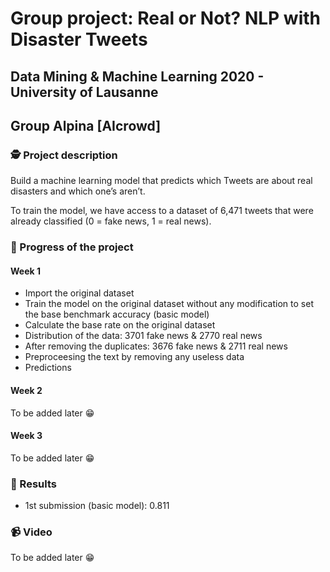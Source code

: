 # Group project: Real or Not? NLP with Disaster Tweets
## Data Mining & Machine Learning 2020 - University of Lausanne
## Group Alpina [AIcrowd]

### 🕵️ Project description

Build a machine learning model that predicts which Tweets are about real disasters and which one’s aren’t.  

To train the model, we have access to a dataset of 6,471 tweets that were already classified (0 = fake news, 1 = real news).  

### 🚀 Progress of the project

#### Week 1

- Import the original dataset
- Train the model on the original dataset without any modification to set the base benchmark accuracy (basic model)
- Calculate the base rate on the original dataset
- Distribution of the data: 3701 fake news & 2770 real news
- After removing the duplicates: 3676 fake news & 2711 real news
- Preproceesing the text by removing any useless data
- Predictions

#### Week 2

To be added later 😁

#### Week 3

To be added later 😁

### 🥇 Results

- 1st submission (basic model): 0.811

### 📹 Video

To be added later 😁
